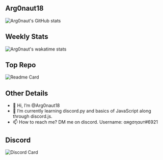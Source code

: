 ## Arg0naut18

![Arg0naut's GitHub stats](https://readme-github-stats.now.sh/api?username=Arg0naut18&theme=dark&show&icons=true)

## Weekly Stats

<!---![Arg0naut's wakatime stats](https://readme-github-stats.now.sh/api/wakatime/?username=Arg0naut18&theme=dark&show&icons=true)
<figure><embed src="https://wakatime.com/share/@Arg0naut18/2288b98c-e2ee-4ccc-b48f-955ca9fff7e7.svg"></embed></figure>--->
![Arg0naut's wakatime stats](https://wakatime.com/share/@Arg0naut18/2288b98c-e2ee-4ccc-b48f-955ca9fff7e7.svg&height=50&width=50)

## Top Repo

![Readme Card](https://github-readme-stats.vercel.app/api/pin/?username=Arg0naut18&repo=JavaScriptBot&theme=dark)

## Other Details

- 👋 Hi, I’m @Arg0naut18
- 🌱 I’m currently learning discord.py and basics of JavaScript along through discord.js.
- 📫 How to reach me? DM me on discord. Username: αяgσηαυт#6921

## Discord

![Discord Card](https://discord.c99.nl/widget/theme-2/436844058217021441.png)
<!---
- 👀 I’m interested in ... idk yet.
- 💞️ I’m looking to collaborate on ...
--->
<!---
Arg0naut18/Arg0naut18 is a ✨ special ✨ repository because its `README.md` (this file) appears on your GitHub profile.
You can click the Preview link to take a look at your changes.
--->
